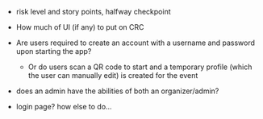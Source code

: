 - risk level and story points, halfway checkpoint
- How much of UI (if any) to put on CRC

- Are users required to create an account with a username and password upon starting the app?
  - Or do users scan a QR code to start and a temporary profile (which the user can manually edit) is created for the event
 
- does an admin have the abilities of both an organizer/admin?
- login page? how else to do...
